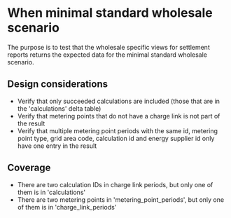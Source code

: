 # When minimal standard wholesale scenario

The purpose is to test that the wholesale specific views for settlement reports returns the expected data for the minimal standard wholesale scenario.

## Design considerations

- Verify that only succeeded calculations are included (those that are in the 'calculations' delta table)
- Verify that metering points that do not have a charge link is not part of the result
- Verify that multiple metering point periods with the same id, metering point type, grid area code, calculation id and energy supplier id only have one entry in the result

## Coverage

- There are two calculation IDs in charge link periods, but only one of them is in 'calculations'
- There are two metering points in 'metering_point_periods', but only one of them is in 'charge_link_periods'
